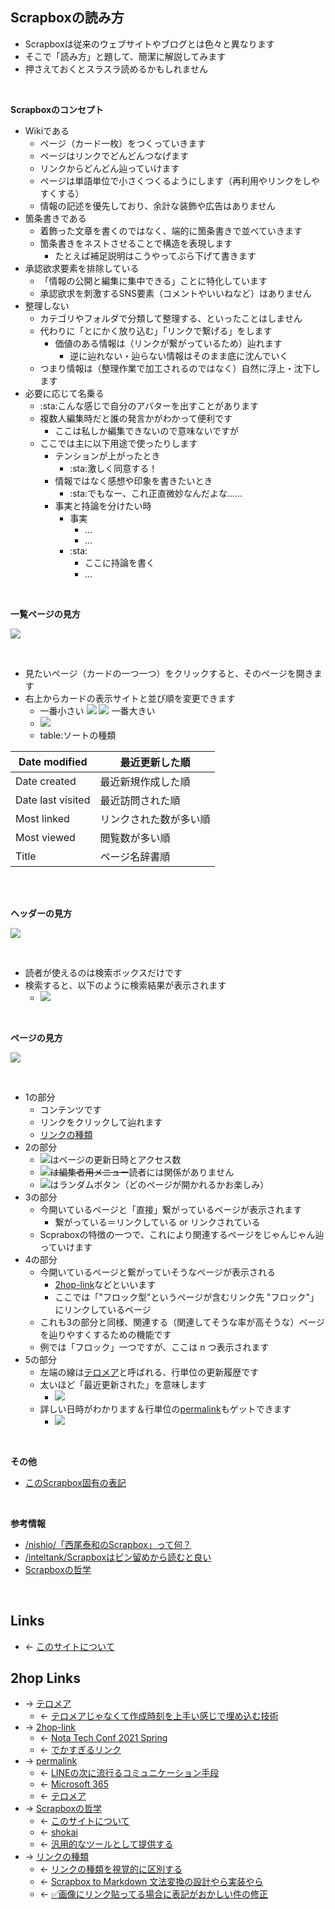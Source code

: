 ## Scrapboxの読み方
- Scrapboxは従来のウェブサイトやブログとは色々と異なります
- そこで「読み方」と題して、簡潔に解説してみます
- 押さえておくとスラスラ読めるかもしれません

<br>

**Scrapboxのコンセプト**

- Wikiである
    - ページ（カード一枚）をつくっていきます
    - ページはリンクでどんどんつなげます
    - リンクからどんどん辿っていけます
    - ページは単語単位で小さくつくるようにします（再利用やリンクをしやすくする）
    - 情報の記述を優先しており、余計な装飾や広告はありません
- 箇条書きである
    - 着飾った文章を書くのではなく、端的に箇条書きで並べていきます
    - 箇条書きをネストさせることで構造を表現します
        - たとえば補足説明はこうやってぶら下げて書きます
- 承認欲求要素を排除している
    - 「情報の公開と編集に集中できる」ことに特化しています
    - 承認欲求を刺激するSNS要素（コメントやいいねなど）はありません
- 整理しない
    - カテゴリやフォルダで分類して整理する、といったことはしません
    - 代わりに「とにかく放り込む」「リンクで繋げる」をします
        - 価値のある情報は（リンクが繋がっているため）辿れます
            - 逆に辿れない・辿らない情報はそのまま底に沈んでいく
    - つまり情報は（整理作業で加工されるのではなく）自然に浮上・沈下します
- 必要に応じて名乗る
    - :sta:こんな感じで自分のアバターを出すことがあります
    - 複数人編集時だと誰の発言かがわかって便利です
        - ここは私しか編集できないので意味ないですが
    - ここでは主に以下用途で使ったりします
        - テンションが上がったとき
            - :sta:激しく同意する！
        - 情報ではなく感想や印象を書きたいとき
            - :sta:でもなー、これ正直微妙なんだよな……
        - 事実と持論を分けたい時
            - 事実
                - ...
                - ...
            - :sta:
                - ここに持論を書く
                - ...

<br>

**一覧ページの見方**

<a href="https://gyazo.com/611142d0d002d23329ba703836f149f3" target="_blank" rel="noopener noreferrer">![](https://gyazo.com/611142d0d002d23329ba703836f149f3/raw)</a>

<br>

- 見たいページ（カードの一つ一つ）をクリックすると、そのページを開きます
- 右上からカードの表示サイトと並び順を変更できます
    - 一番小さい <a href="https://gyazo.com/4f9a09e13526ba5d0a089c6fd21f7ea3" target="_blank" rel="noopener noreferrer">![](https://gyazo.com/4f9a09e13526ba5d0a089c6fd21f7ea3/raw)</a>  <a href="https://gyazo.com/1ddd83de581315ee50b22787410e4f7a" target="_blank" rel="noopener noreferrer">![](https://gyazo.com/1ddd83de581315ee50b22787410e4f7a/raw)</a> 一番大きい
    - <a href="https://gyazo.com/333dde2db4360eaff7c412bfb04e836d" target="_blank" rel="noopener noreferrer">![](https://gyazo.com/333dde2db4360eaff7c412bfb04e836d/raw)</a>
    - table:ソートの種類

| Date modified | 最近更新した順 |
| - | - |
| Date created | 最近新規作成した順 |
| Date last visited | 最近訪問された順 |
| Most linked | リンクされた数が多い順 |
| Most viewed | 閲覧数が多い順 |
| Title | ページ名辞書順 |

<br>

<br>

**ヘッダーの見方**

<a href="https://gyazo.com/1927d86edee9f83aff5553b5192df901" target="_blank" rel="noopener noreferrer">![](https://gyazo.com/1927d86edee9f83aff5553b5192df901/raw)</a>

<br>

- 読者が使えるのは検索ボックスだけです
- 検索すると、以下のように検索結果が表示されます
    - <a href="https://gyazo.com/029d8df88f74853004c057357b5e3908" target="_blank" rel="noopener noreferrer">![](https://gyazo.com/029d8df88f74853004c057357b5e3908/raw)</a>

<br>

**ページの見方**

<a href="https://gyazo.com/350c773dca1fcf04772cc1ad5b4a1bc0" target="_blank" rel="noopener noreferrer">![](https://gyazo.com/350c773dca1fcf04772cc1ad5b4a1bc0/raw)</a>

<br>

- 1の部分
    - コンテンツです
    - リンクをクリックして辿れます
    - [リンクの種類](リンクの種類.md)
- 2の部分
    - <a href="https://gyazo.com/5e2988c945dddf639f4c77e34b6e3600" target="_blank" rel="noopener noreferrer">![](https://gyazo.com/5e2988c945dddf639f4c77e34b6e3600/raw)</a>はページの更新日時とアクセス数
    - ~~<a href="https://gyazo.com/00e0bff3558ed6259546c6adf3ca0ab7" target="_blank" rel="noopener noreferrer">![](https://gyazo.com/00e0bff3558ed6259546c6adf3ca0ab7/raw)</a>は編集者用メニュー~~読者には関係がありません
    - <a href="https://gyazo.com/3eb27d9399ac4549aa32695660a0d772" target="_blank" rel="noopener noreferrer">![](https://gyazo.com/3eb27d9399ac4549aa32695660a0d772/raw)</a>はランダムボタン（どのページが開かれるかお楽しみ）
- 3の部分
    - 今開いているページと「直接」繋がっているページが表示されます
        - 繋がっている＝リンクしている or リンクされている
    - Scpraboxの特徴の一つで、これにより関連するページをじゃんじゃん辿っていけます
- 4の部分
    - 今開いているページと繋がっていそうなページが表示される
        - [2hop-link](2hop-link.md)などといいます
        - ここでは「"フロック型"というページが含むリンク先 "フロック"」にリンクしているページ
    - これも3の部分と同様、関連する（関連してそうな率が高そうな）ページを辿りやすくするための機能です
    - 例では「フロック」一つですが、ここは n つ表示されます
- 5の部分
    - 左端の線は[テロメア](テロメア.md)と呼ばれる、行単位の更新履歴です
    - 太いほど「最近更新された」を意味します
        - <a href="https://gyazo.com/dee2772f74d0b2535c5f9ee2b667ae7b" target="_blank" rel="noopener noreferrer">![](https://gyazo.com/dee2772f74d0b2535c5f9ee2b667ae7b/raw)</a>
    - 詳しい日時がわかります＆行単位の[permalink](permalink.md)もゲットできます
        - <a href="https://gyazo.com/b8c2d8616138be8032b1412b5158fdc2" target="_blank" rel="noopener noreferrer">![](https://gyazo.com/b8c2d8616138be8032b1412b5158fdc2/raw)</a>

<br>

**その他**

- [このScrapbox固有の表記](このScrapbox固有の表記.md)

<br>

**参考情報**

- [/nishio/「西尾泰和のScrapbox」って何？](https://scrapbox.io/nishio/「西尾泰和のScrapbox」って何？)
- [/inteltank/Scrapboxはピン留めから読むと良い](https://scrapbox.io/inteltank/Scrapboxはピン留めから読むと良い)
- [Scrapboxの哲学](Scrapboxの哲学.md)

<br>

## Links
- ← [このサイトについて](このサイトについて.md)

## 2hop Links
- → [テロメア](テロメア.md)
    - ← [テロメアじゃなくて作成時刻を上手い感じで埋め込む技術](テロメアじゃなくて作成時刻を上手い感じで埋め込む技術.md)
- → [2hop-link](2hop-link.md)
    - ← [Nota Tech Conf 2021 Spring](Nota_Tech_Conf_2021_Spring.md)
    - ← [でかすぎるリンク](でかすぎるリンク.md)
- → [permalink](permalink.md)
    - ← [LINEの次に流行るコミュニケーション手段](LINEの次に流行るコミュニケーション手段.md)
    - ← [Microsoft 365](Microsoft_365.md)
    - ← [テロメア](テロメア.md)
- → [Scrapboxの哲学](Scrapboxの哲学.md)
    - ← [このサイトについて](このサイトについて.md)
    - ← [shokai](shokai.md)
    - ← [汎用的なツールとして提供する](汎用的なツールとして提供する.md)
- → [リンクの種類](リンクの種類.md)
    - ← [リンクの種類を視覚的に区別する](リンクの種類を視覚的に区別する.md)
    - ← [Scrapbox to Markdown 文法変換の設計やら実装やら](Scrapbox_to_Markdown_文法変換の設計やら実装やら.md)
    - ← [✅画像にリンク貼ってる場合に表記がおかしい件の修正](✅画像にリンク貼ってる場合に表記がおかしい件の修正.md)
